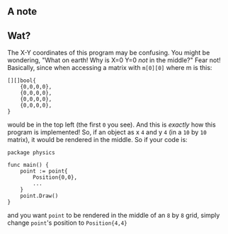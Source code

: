 A note
-
Wat?
--
The X-Y coordinates of this program may be confusing. You might be wondering, "What on earth! Why is X=0 Y=0 *not* in the middle?" Fear not! Basically, since when accessing a matrix with `m[0][0]` where m is this:
```golang
[][]bool{
    {0,0,0,0},
    {0,0,0,0},
    {0,0,0,0},
    {0,0,0,0},
}
```
would be in the top left (the first `0` you see). And this is *exactly* how this program is implemented! So, if an object as x `4` and y `4` (in a `10` by `10` matrix), it would be rendered in the middle. So if your code is:
```golang
package physics

func main() {
    point := point{
        Position{0,0},
        ...
    }
    point.Draw()
}
```
and you want `point` to be rendered in the middle of an `8` by `8` grid, simply change `point`'s position to `Position{4,4}`